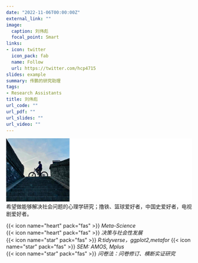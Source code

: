 ```yaml
---
date: "2022-11-06T00:00:00Z"
external_link: ""
image:
  caption: 刘伟彪
  focal_point: Smart
links:
- icon: twitter
  icon_pack: fab
  name: Follow
  url: https://twitter.com/hcp4715
slides: example
summary: 传鹏的研究助理
tags:
- Research Assistants
title: 刘伟彪
url_code: ""
url_pdf: ""
url_slides: ""
url_video: ""
---
```

![](images/lwb1.png)
希望做能够解决社会问题的心理学研究；撸铁、篮球爱好者，中国史爱好者，电视剧爱好者。

 
{{< icon name="heart" pack="fas" >}} _Meta-Science_  
{{< icon name="heart" pack="fas" >}} _决策与社会性发展_  
{{< icon name="star" pack="fas" >}} _R:tidyverse，ggplot2,metafor_  {{< icon name="star" pack="fas" >}} _SEM: AMOS, Mplus_  
{{< icon name="star" pack="fas" >}} _问卷法：问卷修订、横断实证研究_ 


